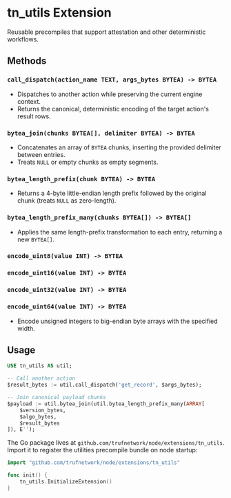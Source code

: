 # tn_utils Extension

Reusable precompiles that support attestation and other deterministic workflows.

## Methods

### `call_dispatch(action_name TEXT, args_bytes BYTEA) -> BYTEA`
- Dispatches to another action while preserving the current engine context.
- Returns the canonical, deterministic encoding of the target action's result rows.

### `bytea_join(chunks BYTEA[], delimiter BYTEA) -> BYTEA`
- Concatenates an array of `BYTEA` chunks, inserting the provided delimiter between entries.
- Treats `NULL` or empty chunks as empty segments.

### `bytea_length_prefix(chunk BYTEA) -> BYTEA`
- Returns a 4-byte little-endian length prefix followed by the original chunk (treats `NULL` as zero-length).

### `bytea_length_prefix_many(chunks BYTEA[]) -> BYTEA[]`
- Applies the same length-prefix transformation to each entry, returning a new `BYTEA[]`.

### `encode_uint8(value INT) -> BYTEA`
### `encode_uint16(value INT) -> BYTEA`
### `encode_uint32(value INT) -> BYTEA`
### `encode_uint64(value INT) -> BYTEA`
- Encode unsigned integers to big-endian byte arrays with the specified width.

## Usage

```sql
USE tn_utils AS util;

-- Call another action
$result_bytes := util.call_dispatch('get_record', $args_bytes);

-- Join canonical payload chunks
$payload := util.bytea_join(util.bytea_length_prefix_many(ARRAY[
    $version_bytes,
    $algo_bytes,
    $result_bytes
]), E'');
```

The Go package lives at `github.com/trufnetwork/node/extensions/tn_utils`.
Import it to register the utilities precompile bundle on node startup:

```go
import "github.com/trufnetwork/node/extensions/tn_utils"

func init() {
    tn_utils.InitializeExtension()
}
```

